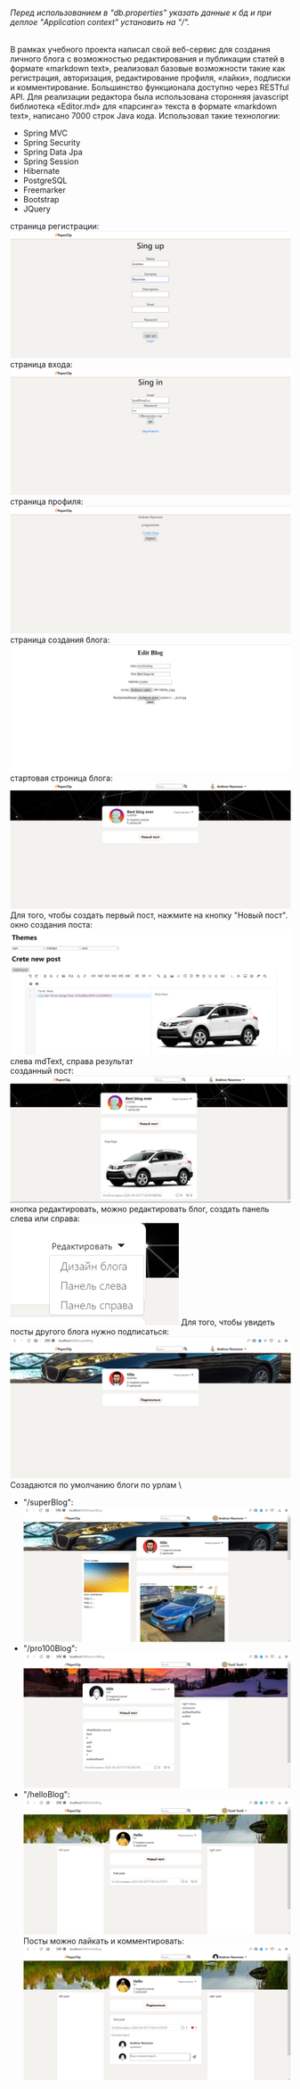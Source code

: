 ###### Перед использованием в "db.properties" указать данные к бд и при деплое "Application context" установить на "/".
В рамках учебного проекта написал свой веб-сервис для создания
личного блога с возможностью редактирования и публикации статей
в формате «markdown text», реализовал базовые возможности такие
как регистрация, авторизация, редактирование профиля, «лайки»,
подписки и комментирование. Большинство функционала доступно
через RESTful API. Для реализации редактора была использована
сторонняя javascript библиотека «Editor.md» для «парсинга» текста в
формате «markdown text», написано 7000 строк Java кода. 
Использовал такие технологии:
- Spring MVC
- Spring Security
- Spring Data Jpa
- Spring Session
- Hibernate
- PostgreSQL
- Freemarker
- Bootstrap
- JQuery

страница регистрации:\
![](./readme/1.png)
страница входа:\
![](./readme/2.png)
страница профиля:\
![](./readme/3.png)
страница создания блога:\
![](./readme/4.png)
стартовая строница блога:\
![](./readme/5.png)
Для того, чтобы создать первый пост, нажмите на кнопку "Новый пост".\
окно создания поста:\
![](./readme/6.png)
слева mdText, справа результат\
созданный пост:\
![](./readme/7.png)
кнопка редактировать, можно редактировать блог, создать панель слева или справа:\
![](./readme/8.png)
Для того, чтобы увидеть посты другого блога нужно подписаться:\
![](./readme/9.png)
Созадаются по умолчанию блоги по урлам \
- "/superBlog":
![](./readme/10.png)
- "/pro100Blog":
![](./readme/11.png)
- "/helloBlog":
![](./readme/12.png)
Посты можно лайкать и комментировать:
![](./readme/13.png)

